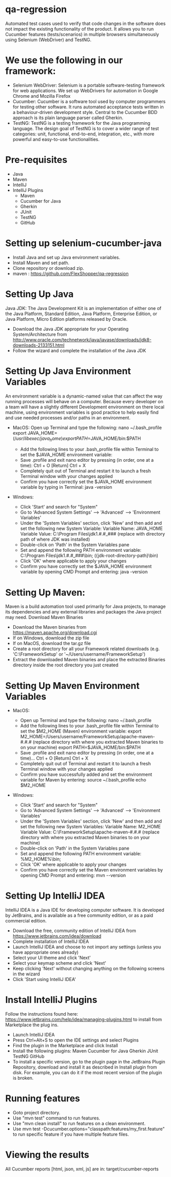 # qa-regression
Automated test cases used to verify that code changes in the software does not impact the existing functionality of the product.
It allows you to run Cucumber features (tests/scenarios) in multiple browsers simultaneously using Selenium (WebDriver) and TestNG.

# We use the following in our framework:
* Selenium WebDriver: Selenium is a portable software-testing framework for web applications. We set up WebDrivers for automation in Google Chrome and Mozilla Firefox
* Cucumber: Cucumber is a software tool used by computer programmers for testing other software. It runs automated acceptance tests written in a behaviour-driven development style. Central to the Cucumber BDD approach is its plain language parser called Gherkin.
* TestNG: TestNG is a testing framework for the Java programming language. The design goal of TestNG is to cover a wider range of test categories: unit, functional, end-to-end, integration, etc., with more powerful and easy-to-use functionalities.

# Pre-requisites
* Java
* Maven
* IntelliJ
* IntelliJ Plugins
  - Maven
  - Cucumber for Java
  - Gherkin
  - JUnit
  - TestNG
  - GitHub

# Setting up selenium-cucumber-java
  - Install Java and set up Java environment variables.
  - Install Maven and set path.
  - Clone repository or download zip.
  -  maven : https://github.com/FlexShopper/qa-regression
  
# Setting Up Java
Java JDK: The Java Development Kit is an implementation of either one of the Java Platform, Standard Edition, Java Platform, Enterprise Edition, or Java Platform, Micro Edition platforms released by Oracle.
  - Download the Java JDK appropriate for your Operating System/Architecture from http://www.oracle.com/technetwork/java/javase/downloads/jdk8-downloads-2133151.html
  - Follow the wizard and complete the installation of the Java JDK
  
# Setting Up Java Environment Variables
An environment variable is a dynamic-named value that can affect the way running processes will behave on a computer.  Because every developer on a team will have a slightly different Development environment on there local machine, using environment variables is good practice to help easily find and use needed processes and/or paths in an environment.

* MacOS: Open up Terminal and type the following: 
        nano ~/.bash_profile
        export JAVA_HOME=$(/usr/libexec/java_home)
        export PATH=$JAVA_HOME/bin:$PATH
   - Add the following lines to your .bash_profile file within Terminal to set the $JAVA_HOME environment variable:
   - Save .profile and exit nano editor by pressing (in order, one at a time):
        Ctrl + O
        [Return]
        Ctrl + X
    - Completely quit out of Terminal and restart it to launch a fresh Terminal window with your changes applied
    - Confirm you have correctly set the $JAVA_HOME environment variable by typing in Terminal: 
        java -version

* Windows:
  - Click 'Start' and search for "System"
  - Go to 'Advanced System Settings' –> 'Advanced' –> 'Environment Variables'
  - Under the 'System Variables' section, click 'New' and then add and set the following new System Variable:
        Variable Name: JAVA_HOME
        Variable Value: C:\Program Files\jdk1.#.#_### (replace with directory path of where JDK was installed)
  - Double-click on 'Path' in the System Variables pane
  - Set and append the following PATH environment variable:
        C:\Program Files\jdk1.#.#_###\bin;
        ({jdk-root-directory-path}\bin)
  - Click 'OK' where applicable to apply your changes
  - Confirm you have correctly set the $JAVA_HOME environment variable by opening CMD Prompt and entering:
        java -version

# Setting Up Maven:
Maven is a build automation tool used primarily for Java projects, to manage its dependencies and any external libraries and packages the Java project may need.
Download Maven Binaries
  - Download the Maven binaries from https://maven.apache.org/download.cgi
  - If on Windows, download the zip file
  - If on MacOS, download the tar.gz file
  - Create a root directory for all your Framework related downloads (e.g. 'C:\FrameworkSetup' or '~/Users/username/FrameworkSetup')
  - Extract the downloaded Maven binaries and place the extracted Binaries directory inside the root directory you just created

# Setting Up Maven Environment Variables

* MacOS:
  - Open up Terminal and type the following:
        nano ~/.bash_profile
  - Add the following lines to your .bash_profile file within Terminal to set the $M2_HOME (Maven) environment variable:
        export M2_HOME=/Users/username/FrameworkSetup/apache-maven-#.#.#
        (replace directory with where you extracted Maven binaries to on your machine)
        export PATH=$JAVA_HOME/bin:$PATH
  - Save .profile and exit nano editor by pressing (in order, one at a time)…
        Ctrl + O
        [Return]
        Ctrl + X
  - Completely quit out of Terminal and restart it to launch a fresh Terminal window with your changes applied
  - Confirm you have successfully added and set the environment variable for Maven by entering:
        source ~/.bash_profile
        echo $M2_HOME

* Windows:
  - Click 'Start' and search for "System"
  - Go to 'Advanced System Settings' –> 'Advanced' –> 'Environment Variables'
  - Under the 'System Variables' section, click 'New' and then add and set the following new System Variables:
        Variable Name: M2_HOME
        Variable Value: C:\FrameworkSetup\apache-maven-#.#.#
        (replace directory with where you extracted Maven binaries to on your machine)
  - Double-click on 'Path' in the System Variables pane
  - Set and append the following PATH environment variable:
        %M2_HOME%\bin;
  - Click 'OK' where applicable to apply your changes
  - Confirm you have correctly set the Maven environment variables by opening CMD Prompt and entering:
        mvn --version

# Setting Up IntelliJ IDEA
IntelliJ IDEA is a Java IDE for developing computer software.  It is developed by JetBrains, and is available as a free community edition, or as a paid commercial edition.
  - Download the free, community edition of IntelliJ IDEA from https://www.jetbrains.com/idea/download
  - Complete installation of IntelliJ IDEA
  - Launch IntelliJ IDEA and choose to not import any settings (unless you have appropriate ones already)
  - Select your UI theme and click 'Next'
  - Select your keymap scheme and click 'Next'
  - Keep clicking 'Next' without changing anything on the following screens in the wizard
  - Click 'Start using IntelliJ IDEA'

# Install IntelliJ Plugins
Follow the instructions found here: https://www.jetbrains.com/help/idea/managing-plugins.html to install from Marketplace the plug ins.
  - Launch IntelliJ IDEA
  - Press Ctrl+Alt+S to open the IDE settings and select Plugins
  - Find the plugin in the Marketplace and click Install
  - Install the following plugins:
        Maven
        Cucumber for Java
        Gherkin
        JUnit
        TestNG
        GitHub
  - To install a specific version, go to the plugin page in the JetBrains Plugin Repository, download and install it as described in Install plugin from disk. For example, you can do it if the most recent version of the plugin is broken.
  
# Running features
  - Goto project directory.
  - Use "mvn test" command to run features.
  - Use "mvn clean install" to run features on a clean environment.
  - Use mvn test -Dcucumber.options="classpath:features/my_first.feature" to run specific feature if you have multiple feature files.

# Viewing the results
All Cucumber reports [html, json, xml, js] are in: target/cucumber-reports

